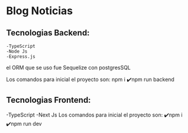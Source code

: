 # Blog Noticias

## Tecnologias Backend:   
    -TypeScript
    -Node Js
    -Express.js
el ORM que se uso fue Sequelize con postgresSQL

Los comandos para inicial el proyecto son:
   npm i
  ✔️npm run backend

## Tecnologias Frontend:
  -TypeScript
  -Next Js
Los comandos para inicial el proyecto son:
  ✔️npm i
  ✔️npm run dev